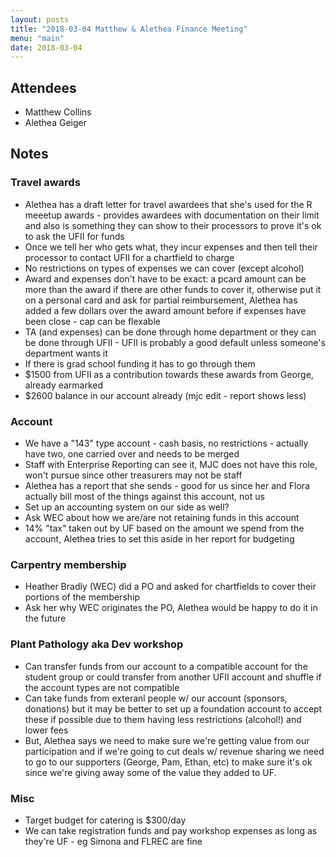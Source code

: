 ```yaml
---
layout: posts
title: "2018-03-04 Matthew & Alethea Finance Meeting"
menu: "main"
date: 2018-03-04
---
```


## Attendees

* Matthew Collins
* Alethea Geiger

## Notes

### Travel awards

* Alethea has a draft letter for travel awardees that she's used for the R meeetup awards - provides awardees with documentation on their limit and also is something they can show to their processors to prove it's ok to ask the UFII for funds
* Once we tell her who gets what, they incur expenses and then tell their processor to contact UFII for a chartfield to charge
* No restrictions on types of expenses we can cover (except alcohol)
* Award and expenses don't have to be exact: a pcard amount can be more than the award if there are other funds to cover it, otherwise put it on a personal card and ask for partial reimbursement, Alethea has added a few dollars over the award amount before if expenses have been close - cap can be flexable
* TA (and expenses) can be done through home department or they can be done through UFII - UFII is probably a good default unless someone's department wants it
* If there is grad school funding it has to go through them
* $1500 from UFII as a contribution towards these awards from George, already earmarked
* $2600 balance in our account already (mjc edit - report shows less)

### Account

* We have a "143" type account - cash basis, no restrictions - actually have two, one carried over and needs to be merged
* Staff with Enterprise Reporting can see it, MJC does not have this role, won't pursue since other treasurers may not be staff
* Alethea has a report that she sends - good for us since her and Flora actually bill most of the things against this account, not us
* Set up an accounting system on our side as well?
* Ask WEC about how we are/are not retaining funds in this account
* 14% "tax" taken out by UF based on the amount we spend from the account, Alethea tries to set this aside in her report for budgeting

### Carpentry membership

* Heather Bradly (WEC) did a PO and asked for chartfields to cover their portions of the membership
* Ask her why WEC originates the PO, Alethea would be happy to do it in the future

### Plant Pathology aka Dev workshop

* Can transfer funds from our account to a compatible account for the student group or could transfer from another UFII account and shuffle if the account types are not compatible
* Can take funds from exteranl people w/ our account (sponsors, donations) but it may be better to set up a foundation account to accept these if possible due to them having less restrictions (alcohol!) and lower fees
* But, Alethea says we need to make sure we're getting value from our participation and if we're going to cut deals w/ revenue sharing we need to go to our supporters (George, Pam, Ethan, etc) to make sure it's ok since we're giving away some of the value they added to UF.

### Misc

* Target budget for catering is $300/day
* We can take registration funds and pay workshop expenses as long as they're UF - eg Simona and FLREC are fine
